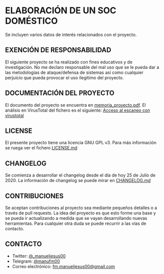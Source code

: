 # ELABORACIÓN DE UN SOC DOMÉSTICO
Se incluyen varios datos de interés relacionados con el proyecto.

## EXENCIÓN DE RESPONSABILIDAD
El siguiente proyecto se ha realizado con fines educativos y de investigación. No me declaro responsable del mal uso que se le pueda dar a las metodologías de ataque/defensa de sistemas así como cualquier perjuicio que pueda provocar el uso ilegítimo del proyecto.

## DOCUMENTACIÓN DEL PROYECTO
El documento del proyecto se encuentra en [memoria_proyecto.pdf](memoria_proyecto.pdf).
El análisis en VirusTotal del fichero es el siguiente: [Acceso al escaneo con virustotal](https://www.virustotal.com/gui/file/ba762cd1957fe36ad405184968ed612a0d9b6170d3cbda39425515cc18c67d2f/detection)

## LICENSE
El presente proyecto tiene una licencia GNU GPL v3. Para más información se ruega ver el fichero [LICENSE.md](LICENSE.md)

## CHANGELOG
Se comienza a desarrollar el changelog desde el día de hoy 25 de Julio de 2020. La información de changelog se puede mirar en [CHANGELOG.md](CHANGELOG.md)

## CONTRIBUCIONES
Se aceptan contribuciones al proyecto sea mediante pequeños detalles o a través de pull requests. La idea del proyecto es que esto forme una base y se pueda ir actualizando a medida que se vayan desarrollando nuevas herramientas. Para cualquier otra duda se puede recurrir a las vías de contacto.



## CONTACTO
- Twitter: [@_manueljesus00](https://twitter.com/_manueljesus00)
- Telegram: [@manufm00](https://t.me/manufm00)
- Correo electrónico: [fm.manueljesus00@gmail.com](mailto:fm.manueljesus00@gmail.com)